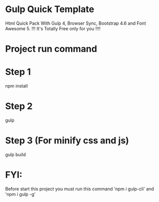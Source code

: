# Gulp Quick Template 
Html Quick Pack With Gulp 4, Browser Sync, Bootstrap 4.6 and Font Awesome 5.
!!! It's Totally Free only for you !!!!

# Project run command
# Step 1
npm install

# Step 2
gulp


# Step 3 (For minify css and js)
gulp build


# FYI: 
Before start this project you must run this command 'npm i gulp-cli' and 'npm i gulp -g'